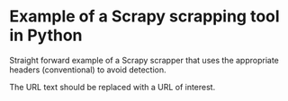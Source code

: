 # Example of a Scrapy scrapping tool in Python
Straight forward example of a Scrapy scrapper that uses the appropriate headers (conventional) to avoid detection.

The URL text should be replaced with a URL of interest.
